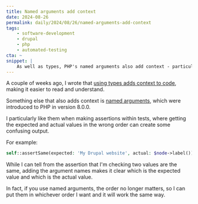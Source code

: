 ```yaml
---
title: Named arguments add context
date: 2024-08-26
permalink: daily/2024/08/26/named-arguments-add-context
tags:
    - software-development
    - drupal
    - php
    - automated-testing
cta: ~
snippet: |
    As well as types, PHP's named arguments also add context - particularly within tests.
---
```


A couple of weeks ago, I wrote that [using types adds context to code][0], making it easier to read and understand.

Something else that also adds context is [named arguments][1], which were introduced to PHP in version 8.0.0.

I particularly like them when making assertions within tests, where getting the expected and actual values in the wrong order can create some confusing output.

For example:

```php
self::assertSame(expected: 'My Drupal website', actual: $node->label());
```

While I can tell from the assertion that I'm checking two values are the same, adding the argument names makes it clear which is the expected value and which is the actual value.

In fact, if you use named arguments, the order no longer matters, so I can put them in whichever order I want and it will work the same way.

[0]: {{site.url}}/daily/2024/08/17/types-add-context
[1]: https://www.php.net/manual/en/functions.arguments.php#functions.named-arguments
